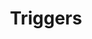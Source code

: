 ---
title: "Triggers"
linkTitle: "Triggers"
weight: 1
description: >
    Different ways of executing JavaScript functions
---